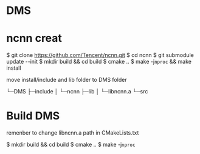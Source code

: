 # DMS
# ncnn creat
$ git clone https://github.com/Tencent/ncnn.git
$ cd ncnn
$ git submodule update --init
$ mkdir build && cd build
$ cmake ..
$ make -j`nproc` && make install

move install/include and lib folder to DMS folder

└─DMS
    ├─include
    │  └─ncnn
    ├─lib
    │  └─libncnn.a
    └─src

# Build DMS
remenber to change libncnn.a path in CMakeLists.txt

$ mkdir build && cd build
$ cmake ..
$ make -j`nproc`